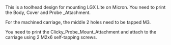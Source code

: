 This is a toolhead design for mounting LGX Lite on Micron. You need to print the Body, Cover and Probe _Attachment.

For the machined carriage, the middle 2 holes need to be tapped M3.

You need to print the Clicky_Probe_Mount_Attachment and attach to the carriage using 2 M2x6 self-tapping screws.